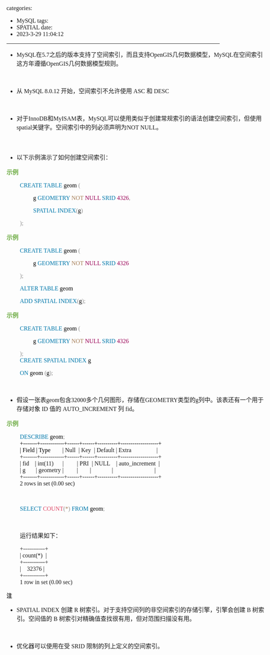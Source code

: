 categories:
- MySQL
tags:
- SPATIAL
date:
- 2023-3-29 11:04:12
---

<body lang=zh-CN style='font-family:"Microsoft YaHei UI";font-size:12.0pt'>
<!--StartFragment-->

<div style='direction:ltr;border-width:100%'>

<div style='direction:ltr;margin-top:0in;margin-left:0in;width:7.2604in'>

<div style='direction:ltr;margin-top:0in;margin-left:0in;width:7.2604in'>

<ul type=disc style='direction:ltr;unicode-bidi:embed;margin-top:0in;
 margin-bottom:0in'>
 <li style='margin-top:0;margin-bottom:0;vertical-align:middle'><span
     style='font-family:"Comic Sans MS";font-size:12.0pt'>MySQL</span><span
     style='font-family:"Microsoft YaHei UI";font-size:12.0pt'>在</span><span
     style='font-family:"Comic Sans MS";font-size:12.0pt'>5.7</span><span
     style='font-family:"Microsoft YaHei UI";font-size:12.0pt'>之后的版本支持了空间索引，而且支持</span><span
     style='font-family:"Comic Sans MS";font-size:12.0pt'>OpenGIS</span><span
     style='font-family:"Microsoft YaHei UI";font-size:12.0pt'>几何数据模型，</span><span
     style='font-family:"Comic Sans MS";font-size:12.0pt'>MySQL</span><span
     style='font-family:"Microsoft YaHei UI";font-size:12.0pt'>在空间索引这方年遵循</span><span
     style='font-family:"Comic Sans MS";font-size:12.0pt'>OpenGIS</span><span
     style='font-family:"Microsoft YaHei UI";font-size:12.0pt'>几何数据模型规则。</span></li>
</ul>

<p style='margin-left:.375in;font-family:"Comic Sans MS";font-size:
12.0pt'>&nbsp;</p>

<ul type=disc style='direction:ltr;unicode-bidi:embed;margin-top:0in;
 margin-bottom:0in'>
 <li style='margin-top:0;margin-bottom:0;vertical-align:middle'><span
     style='font-family:"Microsoft YaHei UI";font-size:12.0pt'>从</span><span
     style='font-family:"Comic Sans MS";font-size:12.0pt'> MySQL 8.0.12 </span><span
     style='font-family:"Microsoft YaHei UI";font-size:12.0pt'>开始，空间索引不允许使用</span><span
     style='font-family:"Comic Sans MS";font-size:12.0pt'> ASC </span><span
     style='font-family:"Microsoft YaHei UI";font-size:12.0pt'>和</span><span
     style='font-family:"Comic Sans MS";font-size:12.0pt'> DESC</span></li>
</ul>

<p style='font-family:"Comic Sans MS";font-size:12.0pt'>&nbsp;</p>

<ul type=disc style='direction:ltr;unicode-bidi:embed;margin-top:0in;
 margin-bottom:0in'>
 <li style='margin-top:0;margin-bottom:0;vertical-align:middle'><span
     style='font-family:"Microsoft YaHei UI";font-size:12.0pt'>对于</span><span
     style='font-family:"Comic Sans MS";font-size:12.0pt'>InnoDB</span><span
     style='font-family:"Microsoft YaHei UI";font-size:12.0pt'>和</span><span
     style='font-family:"Comic Sans MS";font-size:12.0pt'>MyISAM</span><span
     style='font-family:"Microsoft YaHei UI";font-size:12.0pt'>表，</span><span
     style='font-family:"Comic Sans MS";font-size:12.0pt'>MySQL</span><span
     style='font-family:"Microsoft YaHei UI";font-size:12.0pt'>可以使用类似于创建常规索引的语法创建空间索引，但使用</span><span
     style='font-family:"Comic Sans MS";font-size:12.0pt'>spatial</span><span
     style='font-family:"Microsoft YaHei UI";font-size:12.0pt'>关键字。空间索引中的列必须声明为</span><span
     style='font-family:"Comic Sans MS";font-size:12.0pt'>NOT NULL</span><span
     style='font-family:"Microsoft YaHei UI";font-size:12.0pt'>。</span></li>
</ul>

<p style='font-family:"Comic Sans MS";font-size:13.5pt'>&nbsp;</p>

<ul type=disc style='direction:ltr;unicode-bidi:embed;margin-top:0in;
 margin-bottom:0in'>
 <li style='margin-top:0;margin-bottom:0;vertical-align:middle'><span
     style='font-family:"Microsoft YaHei UI";font-size:12.0pt'>以下示例演示了如何创建空间索引：</span></li>
</ul>

<p style='font-family:"Microsoft YaHei UI";font-size:12.0pt;
color:#70AD47'><span style='font-weight:bold'>示例</span></p>

<p style='margin-left:.375in;font-family:"Comic Sans MS";font-size:
12.0pt'><span style='color:#0077AA'>CREATE TABLE</span><span style='color:black'>
geom </span><span style='color:#909090'>(</span></p>

<p style='margin-left:.75in;font-family:"Comic Sans MS";font-size:
12.0pt'><span style='color:black'>g </span><span style='color:#0077AA'>GEOMETRY
</span><span style='color:#A67F59'>NOT </span><span style='color:#990055'>NULL </span><span
style='color:#0077AA'>SRID </span><span style='color:#990055'>4326</span><span
style='color:#909090'>, </span></p>

<p style='margin-left:.75in;font-family:"Comic Sans MS";font-size:
12.0pt'><span style='color:#0077AA'>SPATIAL INDEX</span><span style='color:
#909090'>(</span><span style='color:black'>g</span><span style='color:#909090'>)</span></p>

<p style='margin-left:.375in;font-family:"Comic Sans MS";font-size:
12.0pt;color:#909090'>);</p>

<p style='font-family:"Microsoft YaHei UI";font-size:12.0pt;
color:#70AD47'><span style='font-weight:bold'>示例</span></p>

<p style='margin-left:.375in;font-family:"Comic Sans MS";font-size:
12.0pt'><span style='color:#0077AA'>CREATE TABLE</span><span style='color:black'>
geom </span><span style='color:#909090'>(</span></p>

<p style='margin-left:.75in;font-family:"Comic Sans MS";font-size:
12.0pt'><span style='color:black'>g </span><span style='color:#0077AA'>GEOMETRY
</span><span style='color:#A67F59'>NOT </span><span style='color:#990055'>NULL </span><span
style='color:#0077AA'>SRID </span><span style='color:#990055'>4326</span></p>

<p style='margin-left:.375in;font-family:"Comic Sans MS";font-size:
12.0pt;color:#909090'>);</p>

<p style='margin-left:.375in;font-family:"Comic Sans MS";font-size:
12.0pt'><span style='color:#0077AA'>ALTER TABLE</span><span style='color:black'>
geom </span></p>

<p style='margin-left:.375in;font-family:"Comic Sans MS";font-size:
12.0pt'><span style='color:#0077AA'>ADD SPATIAL INDEX</span><span
style='color:#909090'>(</span><span style='color:black'>g</span><span
style='color:#909090'>);</span></p>

<p style='font-family:"Microsoft YaHei UI";font-size:12.0pt;
color:#70AD47'><span style='font-weight:bold'>示例</span></p>

<p style='margin-left:.375in;font-family:"Comic Sans MS";font-size:
12.0pt'><span style='color:#0077AA'>CREATE TABLE</span><span style='color:black'>
geom </span><span style='color:#909090'>(</span></p>

<p style='margin-left:.75in;font-family:"Comic Sans MS";font-size:
12.0pt'><span style='color:black'>g </span><span style='color:#0077AA'>GEOMETRY
</span><span style='color:#A67F59'>NOT </span><span style='color:#990055'>NULL </span><span
style='color:#0077AA'>SRID </span><span style='color:#990055'>4326</span></p>

<p style='margin-left:.375in;font-family:"Comic Sans MS";font-size:
12.0pt'><span style='color:#909090'>);</span><span style='color:black'><br>
</span><span style='color:#0077AA'>CREATE SPATIAL INDEX</span><span
style='color:black'> g </span></p>

<p style='margin-left:.375in;font-family:"Comic Sans MS";font-size:
12.0pt'><span style='color:#0077AA'>ON</span><span style='color:black'> geom </span><span
style='color:#909090'>(</span><span style='color:black'>g</span><span
style='color:#909090'>);</span></p>

<p style='font-family:"Comic Sans MS";font-size:12.0pt'>&nbsp;</p>

<ul type=disc style='direction:ltr;unicode-bidi:embed;margin-top:0in;
 margin-bottom:0in'>
 <li style='margin-top:0;margin-bottom:0;vertical-align:middle'><span
     style='font-family:"Microsoft YaHei UI";font-size:12.0pt'>假设一张表</span><span
     style='font-family:"Comic Sans MS";font-size:12.0pt'>geom</span><span
     style='font-family:"Microsoft YaHei UI";font-size:12.0pt'>包含</span><span
     style='font-family:"Comic Sans MS";font-size:12.0pt'>32000</span><span
     style='font-family:"Microsoft YaHei UI";font-size:12.0pt'>多个几何图形，存储在</span><span
     style='font-family:"Comic Sans MS";font-size:12.0pt'>GEOMETRY</span><span
     style='font-family:"Microsoft YaHei UI";font-size:12.0pt'>类型的</span><span
     style='font-family:"Comic Sans MS";font-size:12.0pt'>g</span><span
     style='font-family:"Microsoft YaHei UI";font-size:12.0pt'>列中。该表还有一个用于存储对象</span><span
     style='font-family:"Comic Sans MS";font-size:12.0pt'> ID </span><span
     style='font-family:"Microsoft YaHei UI";font-size:12.0pt'>值的</span><span
     style='font-family:"Comic Sans MS";font-size:12.0pt'> AUTO_INCREMENT </span><span
     style='font-family:"Microsoft YaHei UI";font-size:12.0pt'>列</span><span
     style='font-family:"Comic Sans MS";font-size:12.0pt'> fid</span><span
     style='font-family:"Microsoft YaHei UI";font-size:12.0pt'>。</span></li>
</ul>

<p style='font-family:"Microsoft YaHei UI";font-size:12.0pt;
color:#70AD47'><span style='font-weight:bold'>示例</span></p>

<p style='margin-left:.375in;font-family:"Comic Sans MS";font-size:
12.0pt'><span style='color:#0077AA' lang=zh-CN>DESCRIBE</span><span
style='color:black' lang=zh-CN> geom</span><span style='color:#909090'
lang=zh-CN>;</span><span style='color:black' lang=zh-CN><br>
+-------+------------+------+------+----------+-------------------+<br>
| Field | Type<span style='mso-spacerun:yes'>   </span></span><span lang=en-US><span
style='mso-spacerun:yes'>   </span></span><span lang=zh-CN><span
style='mso-spacerun:yes'>  </span>| Null </span><span lang=en-US><span
style='mso-spacerun:yes'> </span></span><span lang=zh-CN>| Key </span><span
lang=en-US><span style='mso-spacerun:yes'> </span></span><span lang=zh-CN>|
Default | Extra<span style='mso-spacerun:yes'>         </span></span><span
lang=en-US><span style='mso-spacerun:yes'>       </span></span><span
lang=zh-CN><span
style='mso-spacerun:yes'> </span>|<br>
+-------+------------+------+------+----------+-------------------+<br>
| fid<span style='mso-spacerun:yes'>   </span></span><span lang=en-US><span
style='mso-spacerun:yes'> </span></span><span lang=zh-CN>| int(11)<span
style='mso-spacerun:yes'>  </span></span><span lang=en-US><span
style='mso-spacerun:yes'>    </span></span><span lang=zh-CN>|<span
style='mso-spacerun:yes'>     </span></span><span lang=en-US><span
style='mso-spacerun:yes'>   </span></span><span lang=zh-CN><span
style='mso-spacerun:yes'> </span>| PRI </span><span lang=en-US><span
style='mso-spacerun:yes'> </span></span><span lang=zh-CN>| NULL<span
style='mso-spacerun:yes'>    </span>| auto_increment </span><span lang=en-US><span
style='mso-spacerun:yes'> </span></span><span lang=zh-CN>|<br>
| g<span style='mso-spacerun:yes'>     </span></span><span lang=en-US><span
style='mso-spacerun:yes'>  </span></span><span lang=zh-CN>| geometry |<span
style='mso-spacerun:yes'>      </span></span><span lang=en-US><span
style='mso-spacerun:yes'>   </span></span><span lang=zh-CN>|<span
style='mso-spacerun:yes'>    </span></span><span lang=en-US><span
style='mso-spacerun:yes'>    </span></span><span lang=zh-CN>|<span
style='mso-spacerun:yes'>       </span></span><span lang=en-US><span
style='mso-spacerun:yes'>     </span></span><span lang=zh-CN><span
style='mso-spacerun:yes'>  </span>|<span style='mso-spacerun:yes'>   </span></span><span
lang=en-US><span style='mso-spacerun:yes'>          </span></span><span
lang=zh-CN><span style='mso-spacerun:yes'>        </span></span><span
lang=en-US><span style='mso-spacerun:yes'> </span></span><span lang=zh-CN><span
style='mso-spacerun:yes'>    </span></span><span lang=en-US><span
style='mso-spacerun:yes'> </span></span><span lang=zh-CN><span
style='mso-spacerun:yes'> </span>|<br>
+-------+------------+------+------+----------+-------------------+<br>
2 rows in set (0.00 sec)</span></p>

<p style='margin-left:.375in;font-family:"Comic Sans MS";font-size:
12.0pt'>&nbsp;</p>

<p style='margin-left:.375in;font-family:"Comic Sans MS";font-size:
12.0pt'><span style='color:#0077AA'>SELECT </span><span style='color:#DD4A68'>COUNT</span><span
style='color:#909090'>(</span><span style='color:#A67F59'>*</span><span
style='color:#909090'>) </span><span style='color:#0077AA'>FROM</span><span
style='color:black'> geom</span><span style='color:#909090'>;</span></p>

<p style='margin-left:.375in;font-family:"Comic Sans MS";font-size:
12.0pt;color:#909090'>&nbsp;</p>

<p style='margin-left:.375in;font-family:"Microsoft YaHei UI";
font-size:12.0pt'>运行结果如下：</p>

<p style='margin-left:.375in;font-family:"Comic Sans MS";font-size:
12.0pt'><span lang=zh-CN>+-----------+<br>
| count(*) </span><span lang=en-US><span style='mso-spacerun:yes'> </span></span><span
lang=zh-CN>|<br>
+-----------+<br>
|<span style='mso-spacerun:yes'>    </span>32376 |<br>
+-----------+<br>
1 row in set (0.00 sec)</span></p>


<p style='font-family:"Microsoft YaHei UI";font-size:11.0pt'><span
style='font-weight:bold'>注</span></p>

<ul type=disc style='direction:ltr;unicode-bidi:embed;margin-top:0in;
 margin-bottom:0in'>
 <li style='margin-top:0;margin-bottom:0;vertical-align:middle'><span
     style='font-family:"Comic Sans MS";font-size:12.0pt'>SPATIAL INDEX </span><span
     style='font-family:"Microsoft YaHei UI";font-size:12.0pt'>创建</span><span
     style='font-family:"Comic Sans MS";font-size:12.0pt'> R </span><span
     style='font-family:"Microsoft YaHei UI";font-size:12.0pt'>树索引。对于支持空间列的非空间索引的存储引擎，引擎会创建</span><span
     style='font-family:"Comic Sans MS";font-size:12.0pt'> B </span><span
     style='font-family:"Microsoft YaHei UI";font-size:12.0pt'>树索引。空间值的</span><span
     style='font-family:"Comic Sans MS";font-size:12.0pt'> B </span><span
     style='font-family:"Microsoft YaHei UI";font-size:12.0pt'>树索引对精确值查找很有用，但对范围扫描没有用。</span></li>
</ul>

<p style='margin-left:.375in;font-family:"Comic Sans MS";font-size:
12.0pt'>&nbsp;</p>

<ul type=disc style='direction:ltr;unicode-bidi:embed;margin-top:0in;
 margin-bottom:0in'>
 <li style='margin-top:0;margin-bottom:0;vertical-align:middle'><span
     style='font-family:"Microsoft YaHei UI";font-size:12.0pt'>优化器可以使用在受</span><span
     style='font-family:"Comic Sans MS";font-size:12.0pt'> SRID </span><span
     style='font-family:"Microsoft YaHei UI";font-size:12.0pt'>限制的列上定义的空间索引。</span></li>
</ul>

<p style='font-family:"Comic Sans MS";font-size:12.0pt;color:#70AD47'>&nbsp;</p>

</div>

</div>

</div>

<!--EndFragment-->
</body>
